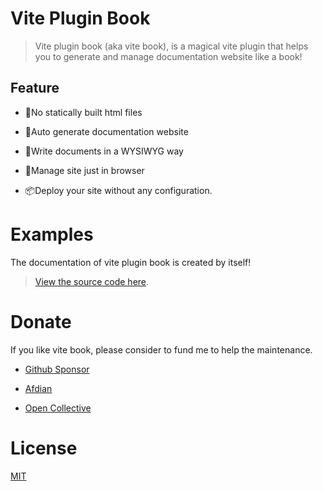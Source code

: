 # Vite Plugin Book

> Vite plugin book (aka vite book), is a magical vite plugin that helps you to generate and manage documentation website like a book!

## Feature

-   📓No statically built html files

-   🛫Auto generate documentation website

-   🍼Write documents in a WYSIWYG way

-   🧰Manage site just in browser

-   📦Deploy your site without any configuration.

# Examples

The documentation of vite plugin book is created by itself!

> [View the source code here](https://github.com/Saul-Mirone/vite-plugin-book/tree/main/gh-pages).

# Donate

If you like vite book, please consider to fund me to help the maintenance.

-   [Github Sponsor](https://github.com/sponsors/Saul-Mirone)

-   [Afdian](https://afdian.net/@mirone)

-   [Open Collective](https://opencollective.com/milkdown)

# License

[MIT](https://github.com/Saul-Mirone/vite-plugin-book/blob/main/LICENSE)
